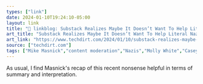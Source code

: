 ```yaml
---
types: ["link"]
date: 2024-01-10T19:24:10-05:00
layout: link
title: "🔗 linkblog: Substack Realizes Maybe It Doesn’t Want To Help Literal Nazis Make Money After All (But Only Literal Nazis) | Techdirt'"
art_title: "Substack Realizes Maybe It Doesn’t Want To Help Literal Nazis Make Money After All (But Only Literal Nazis) | Techdirt"
art_link: "https://www.techdirt.com/2024/01/10/substack-realizes-maybe-it-doesnt-want-to-help-literal-nazis-make-money-after-all/"
source: ["techdirt.com"]
tags: ["Mike Masnick","content moderation","Nazis","Molly White","Casey Newton"]
---
```

As usual, I find Masnick's recap of this recent nonsense helpful in terms of summary and interpretation.
